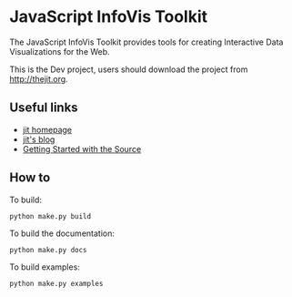 JavaScript InfoVis Toolkit
==========================

The JavaScript InfoVis Toolkit provides tools for creating Interactive Data 
Visualizations for the Web.

This is the Dev project, users should download the project from http://thejit.org.

Useful links
------
  - [jit homepage](http://philogb.github.io/jit/)
  - [jit's blog](http://philogb.github.com/blog)
  - [Getting Started with the Source](https://github.com/philogb/jit/wiki/Getting-Started)
  
  
How to
------

To build:

    python make.py build


To build the documentation:

    python make.py docs


To build examples:

    python make.py examples

